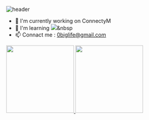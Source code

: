 ![header](https://capsule-render.vercel.app/api?type=soft&color=auto&height=150&section=header&text=MinseokKim&fontSize=70&animation=twinkling)

- 🔭 I'm currently working on ConnectyM
- 🌱 I'm learning <img src="https://img.shields.io/badge/Javascript-ffb13b?style=flat-square&logo=javascript&logoColor=white"/></a>&nbsp 
  <br>
- 📫 Connact me : 0biglife@gmail.com

<div>
  <a href="https://github.com/0biglife">
  <img height="180em" src="https://github-readme-stats.vercel.app/api?username=0biglife&show_icons=true&theme=dark&include_all_commits=true&count_private=true"/>
  <img height="180em" src="https://github-readme-stats.vercel.app/api/top-langs/?username=0biglife&layout=compact&langs_count=7&theme=dark"/>
</div>
